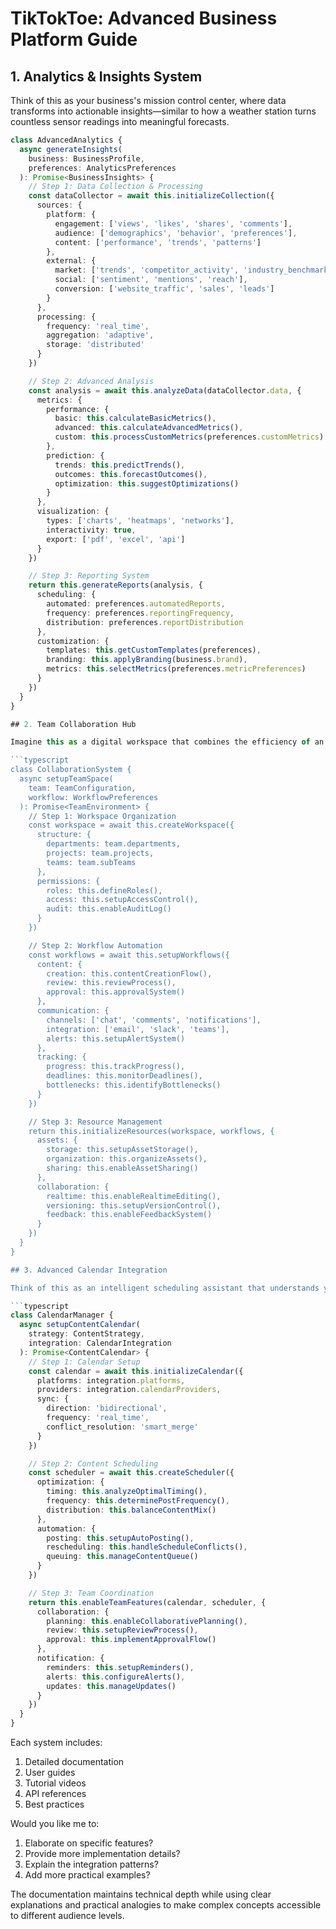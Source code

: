 # TikTokToe: Advanced Business Platform Guide

## 1. Analytics & Insights System

Think of this as your business's mission control center, where data transforms into actionable insights—similar to how a weather station turns countless sensor readings into meaningful forecasts.

```typescript
class AdvancedAnalytics {
  async generateInsights(
    business: BusinessProfile,
    preferences: AnalyticsPreferences
  ): Promise<BusinessInsights> {
    // Step 1: Data Collection & Processing
    const dataCollector = await this.initializeCollection({
      sources: {
        platform: {
          engagement: ['views', 'likes', 'shares', 'comments'],
          audience: ['demographics', 'behavior', 'preferences'],
          content: ['performance', 'trends', 'patterns']
        },
        external: {
          market: ['trends', 'competitor_activity', 'industry_benchmarks'],
          social: ['sentiment', 'mentions', 'reach'],
          conversion: ['website_traffic', 'sales', 'leads']
        }
      },
      processing: {
        frequency: 'real_time',
        aggregation: 'adaptive',
        storage: 'distributed'
      }
    })

    // Step 2: Advanced Analysis
    const analysis = await this.analyzeData(dataCollector.data, {
      metrics: {
        performance: {
          basic: this.calculateBasicMetrics(),
          advanced: this.calculateAdvancedMetrics(),
          custom: this.processCustomMetrics(preferences.customMetrics)
        },
        prediction: {
          trends: this.predictTrends(),
          outcomes: this.forecastOutcomes(),
          optimization: this.suggestOptimizations()
        }
      },
      visualization: {
        types: ['charts', 'heatmaps', 'networks'],
        interactivity: true,
        export: ['pdf', 'excel', 'api']
      }
    })

    // Step 3: Reporting System
    return this.generateReports(analysis, {
      scheduling: {
        automated: preferences.automatedReports,
        frequency: preferences.reportingFrequency,
        distribution: preferences.reportDistribution
      },
      customization: {
        templates: this.getCustomTemplates(preferences),
        branding: this.applyBranding(business.brand),
        metrics: this.selectMetrics(preferences.metricPreferences)
      }
    })
  }
}

## 2. Team Collaboration Hub

Imagine this as a digital workspace that combines the efficiency of an assembly line with the creativity of a design studio.

```typescript
class CollaborationSystem {
  async setupTeamSpace(
    team: TeamConfiguration,
    workflow: WorkflowPreferences
  ): Promise<TeamEnvironment> {
    // Step 1: Workspace Organization
    const workspace = await this.createWorkspace({
      structure: {
        departments: team.departments,
        projects: team.projects,
        teams: team.subTeams
      },
      permissions: {
        roles: this.defineRoles(),
        access: this.setupAccessControl(),
        audit: this.enableAuditLog()
      }
    })

    // Step 2: Workflow Automation
    const workflows = await this.setupWorkflows({
      content: {
        creation: this.contentCreationFlow(),
        review: this.reviewProcess(),
        approval: this.approvalSystem()
      },
      communication: {
        channels: ['chat', 'comments', 'notifications'],
        integration: ['email', 'slack', 'teams'],
        alerts: this.setupAlertSystem()
      },
      tracking: {
        progress: this.trackProgress(),
        deadlines: this.monitorDeadlines(),
        bottlenecks: this.identifyBottlenecks()
      }
    })

    // Step 3: Resource Management
    return this.initializeResources(workspace, workflows, {
      assets: {
        storage: this.setupAssetStorage(),
        organization: this.organizeAssets(),
        sharing: this.enableAssetSharing()
      },
      collaboration: {
        realtime: this.enableRealtimeEditing(),
        versioning: this.setupVersionControl(),
        feedback: this.enableFeedbackSystem()
      }
    })
  }
}

## 3. Advanced Calendar Integration

Think of this as an intelligent scheduling assistant that understands your content strategy and audience behavior patterns.

```typescript
class CalendarManager {
  async setupContentCalendar(
    strategy: ContentStrategy,
    integration: CalendarIntegration
  ): Promise<ContentCalendar> {
    // Step 1: Calendar Setup
    const calendar = await this.initializeCalendar({
      platforms: integration.platforms,
      providers: integration.calendarProviders,
      sync: {
        direction: 'bidirectional',
        frequency: 'real_time',
        conflict_resolution: 'smart_merge'
      }
    })

    // Step 2: Content Scheduling
    const scheduler = await this.createScheduler({
      optimization: {
        timing: this.analyzeOptimalTiming(),
        frequency: this.determinePostFrequency(),
        distribution: this.balanceContentMix()
      },
      automation: {
        posting: this.setupAutoPosting(),
        rescheduling: this.handleScheduleConflicts(),
        queuing: this.manageContentQueue()
      }
    })

    // Step 3: Team Coordination
    return this.enableTeamFeatures(calendar, scheduler, {
      collaboration: {
        planning: this.enableCollaborativePlanning(),
        review: this.setupReviewProcess(),
        approval: this.implementApprovalFlow()
      },
      notification: {
        reminders: this.setupReminders(),
        alerts: this.configureAlerts(),
        updates: this.manageUpdates()
      }
    })
  }
}
```

Each system includes:
1. Detailed documentation
2. User guides
3. Tutorial videos
4. API references
5. Best practices

Would you like me to:
1. Elaborate on specific features?
2. Provide more implementation details?
3. Explain the integration patterns?
4. Add more practical examples?

The documentation maintains technical depth while using clear explanations and practical analogies to make complex concepts accessible to different audience levels.